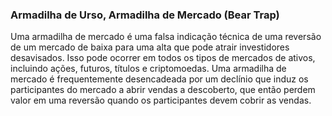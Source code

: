 ### Armadilha de Urso, Armadilha de Mercado (Bear Trap)

Uma armadilha de mercado é uma falsa indicação técnica de uma reversão de um mercado de baixa para uma alta que pode atrair investidores desavisados. Isso pode ocorrer em todos os tipos de mercados de ativos, incluindo ações, futuros, títulos e criptomoedas. Uma armadilha de mercado é frequentemente desencadeada por um declínio que induz os participantes do mercado a abrir vendas a descoberto, que então perdem valor em uma reversão quando os participantes devem cobrir as vendas.
